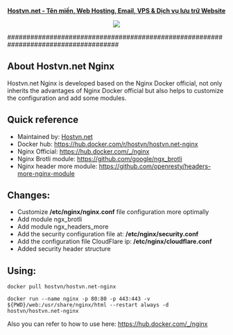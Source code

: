
<p align="center"><strong><a href="https://hostvn.net">Hostvn.net - Tên miền, Web Hosting, Email, VPS &amp; Dịch vụ lưu trữ Website</a></strong></p>
<p align="center"> <img src="https://blog.hostvn.net/wp-content/uploads/2020/07/logo-big-2.png" /> </p>

#####################################################################################

## About Hostvn.net Nginx

Hostvn.net Nginx is developed based on the Nginx Docker official, not only inherits the advantages of Nginx Docker official but also helps to customize the configuration and add some modules.

<h2>Quick reference</h2>

- Maintained by: <a href="https://hostvn.net">Hostvn.net</a>
- Docker hub: https://hub.docker.com/r/hostvn/hostvn.net-nginx
- Nginx Official: https://hub.docker.com/_/nginx
- Nginx Brotli module: https://github.com/google/ngx_brotli
- Nginx header more module: https://github.com/openresty/headers-more-nginx-module

<h2>Changes:</h2>

- Customize <b>/etc/nginx/nginx.conf</b> file configuration more optimally
- Add module ngx_brotli
- Add module ngx_headers_more
- Add the security configuration file at: <b>/etc/nginx/security.conf</b>
- Add the configuration file CloudFlare ip: <b>/etc/nginx/cloudflare.conf</b>
- Added security header structure

<h2>Using:</h2>

<code>docker pull hostvn/hostvn.net-nginx</code>

<code>docker run --name nginx -p 80:80 -p 443:443 -v ${PWD}/web:/usr/share/nginx/html --restart always -d hostvn/hostvn.net-nginx</code>

Also you can refer to how to use here: https://hub.docker.com/_/nginx
